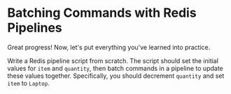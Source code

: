 # Batching Commands with Redis Pipelines

Great progress! Now, let's put everything you've learned into practice.

Write a Redis pipeline script from scratch. The script should set the initial values for `item` and `quantity`, then batch commands in a pipeline to update these values together. Specifically, you should decrement `quantity` and set `item` to `Laptop`.